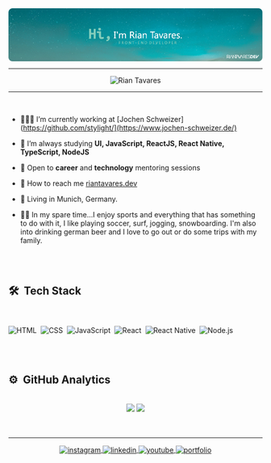 <img align="center" src="https://raw.githubusercontent.com/RianTavares/riantavares/master/imgs/rian-tavares-hi-banner.png"/>

<hr>
<div align="center"> 
  <img src="https://komarev.com/ghpvc/?username=riantavares&color=64c8b2" alt="Rian Tavares" />
</div>
<hr>
<br>

- 🧑🏻‍💻 I’m currently working at [Jochen Schweizer](https://github.com/stylight/](https://www.jochen-schweizer.de/)

- 📝  I’m always studying **UI, JavaScript, ReactJS, React Native, TypeScript, NodeJS**

- 💬  Open to **career** and **technology** mentoring sessions

- 🚀  How to reach me  [riantavares.dev](https://riantavares.dev)

- 📍 Living in Munich, Germany.
  
- 🖖🏼 In my spare time...I enjoy sports and everything that has something to do with it, I like playing soccer, surf, jogging, snowboarding. I'm also into drinking german beer and I love to go out or do some trips with my family.

<br>
<br>

## 🛠 &nbsp;Tech Stack
<br>

![HTML](https://img.shields.io/badge/-HTML-05122A?style=flat&logo=HTML5)&nbsp;
![CSS](https://img.shields.io/badge/-CSS-05122A?style=flat&logo=CSS3&logoColor=1572B6)&nbsp;
![JavaScript](https://img.shields.io/badge/-JavaScript-05122A?style=flat&logo=javascript)&nbsp;
![React](https://img.shields.io/badge/-React-05122A?style=flat&logo=react)&nbsp;
![React Native](https://img.shields.io/badge/-React%20Native-05122A?style=flat&logo=react)&nbsp;
![Node.js](https://img.shields.io/badge/-Node.js-05122A?style=flat&logo=node.js)&nbsp;

<br>
<br>

## ⚙️ &nbsp;GitHub Analytics
<br>

<div align="center">
  <img height="180em" src="https://github-readme-stats.vercel.app/api?username=riantavares&show_icons=true&theme=dark&include_all_commits=true&count_private=true"/>

  <img height="180em" src="https://github-readme-stats.vercel.app/api/top-langs/?username=riantavares&layout=compact&langs_count=7&theme=dark"/>
</div>

<br>
<br>
<hr>



<div align="center">
  <a href="https://instagram.com/riantavares.dev/" target="_blank">
    <img align="center" src="https://img.shields.io/badge/-riantavares.dev-05122A?style=flat&logo=instagram" alt="instagram"/>
  </a>
  <a href="linkedin.com/in/riantavares/" target="_blank">
    <img align="center" src="https://img.shields.io/badge/-riantavares-05122A?style=flat&logo=linkedin" alt="linkedin"/>
  </a>
  <a href="https://www.youtube.com/speakuptech" target="_blank">
    <img align="center" src="https://img.shields.io/badge/-SpeakUpTech-05122A?style=flat&logo=youtube" alt="youtube"/>
  </a>
  <a href="https://twitch.com/birobirobiro" target="_blank">
    <img align="center" src="https://img.shields.io/badge/-My%20Portfolio-05122A?style=flat&logo=windowsterminal&logoColor=white&link=https://riantavares.github.io/" alt="portfolio"/>
  </a>
</div>
